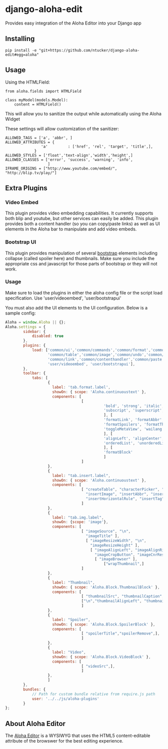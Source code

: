 django-aloha-edit
=================

Provides easy integration of the Aloha Editor into your Django app

Installing
----------
    pip install -e "git+https://github.com/ntucker/django-aloha-edit#egg=aloha"

Usage
-----
Using the HTMLField:

    from aloha.fields import HTMLField

    class myModel(models.Model):
        content = HTMLField()

This will allow you to sanitize the output while automatically using the Aloha Widget

These settings will allow customization of the sanitizer:

    ALLOWED_TAGS = ['a', 'abbr', ]
    ALLOWED_ATTRIBUTES = {
                    'a'         : ['href', 'rel', 'target', 'title',],
                 }
    ALLOWED_STYLES = ['float','text-align','width','height',]
    ALLOWED_CLASSES = ['error', 'success', 'warning', 'info',
                       ]
    IFRAME_ORIGINS = ["http://www.youtube.com/embed/", "http://blip.tv/play/"]

Extra Plugins
-------------

### Video Embed

This plugin provides video embedding capabilities. It currently supports both blip and youtube, but other services can easily be added.
This plugin provides both a content handler (so you can copy/paste links) as well as UI elements in the Aloha bar to manipulate and add
video embeds.

### Bootstrap UI

This plugin provides manipulation of several [bootstrap](http://twitter.github.io/bootstrap/) elements including collapse (called spoiler here)
and thumbnails. Make sure you include the appropriate css and javascript for those parts of bootstrap or they will not work.

### Usage

Make sure to load the plugins in either the aloha config file or the script load specification. Use 'user/videoembed', 'user/bootstrapui'

You must also add the UI elements to the UI configuration. Below is a sample config:

```javascript
Aloha = window.Aloha || {};
Aloha.settings = {
		sidebar: {
			disabled: true
		},
		plugins: {
			load: ['common/ui','common/commands','common/format','common/list', 'common/align',
			       'common/table','common/image','common/undo','common/abbr',
			       'common/link','common/contenthandler','common/paste','common/block','common/characterpicker',
			       'user/videoembed', 'user/bootstrapui'],
		},
		toolbar: {
			tabs: [
			       {
			      	 label: 'tab.format.label',
			      	 showOn: { scope: 'Aloha.continuoustext' },
			      	 components: [
			      	              [
											'bold', 'strong', 'italic', 'emphasis', '\n',
											'subscript', 'superscript', 'strikethrough', 'quote',
											], [
											'formatLink', 'formatAbbr', 'formatNumeratedHeaders', 'toggleDragDrop', '\n',
											'formatSpoilers', 'formatThumbnail', 'addVideo', '\n',
											'toggleMetaView', 'wailang', 'toggleFormatlessPaste',
											], [
											'alignLeft', 'alignCenter', 'alignRight', 'alignJustify', '\n',
											'orderedList', 'unorderedList', 'indentList', 'outdentList'
											], [
											'formatBlock'
											]
			      	              ]
			       },
			       {
			      	 label: "tab.insert.label",
			      	 showOn: { scope: 'Aloha.continuoustext' },
			      	 components: [
			      	              [ "createTable", "characterPicker", "insertLink",
			      	                "insertImage", "insertAbbr", "insertToc",
			      	                "insertHorizontalRule", "insertTag", 'insertSpoilers', 'insertVideo','insertThumbnail',]
			      	              ]
			       },
			       {
			      	 label: "tab.img.label",
			      	 showOn: {scope: 'image'},
			      	 components: [
			      	              [ "imageSource", "\n",
			      	                "imageTitle" ],
			      	                [ "imageResizeWidth", "\n",
			      	                  "imageResizeHeight" ],
			      	                  [ "imageAlignLeft", "imageAlignRight", "imageAlignNone", "\n",
			      	                    "imageCropButton", "imageCnrReset", "imageCnrRatio",   ],
			      	                    [ "imageBrowser" ],
			      	              			["wrapThumbnail",]
			      	              ]
			       },
			       {
			      	 label: "Thumbnail",
			      	 showOn: { scope: 'Aloha.Block.ThumbnailBlock' },
			      	 components: [
			      	              [ "thumbnailSrc", "thumbnailCaption","thumbnailRemove",],
			      	              ["\n","thumbnailAlignLeft", "thumbnailAlignRight", "thumbnailAlignNone"]
			      	              ]
			       },
			       {
			      	 label: "Spoiler",
			      	 showOn: { scope: 'Aloha.Block.SpoilerBlock' },
			      	 components: [
			      	              [ "spoilerTitle","spoilerRemove",],
			      	              ]
			       },
			       {
			      	 label: "Video",
			      	 showOn: { scope: 'Aloha.Block.VideoBlock' },
			      	 components: [
			      	              [ "videoSrc",],
			      	              ]
			       },
			       ]
		},
		bundles: {
			// Path for custom bundle relative from require.js path
			user: '../../js/aloha-plugins'
		}
};

```

About Aloha Editor
------
The [Aloha Editor](http://www.aloha-editor.org/) is a WYSIWYG that uses the
HTML5 content-editable attribute of the browswer for the best editing experience.

